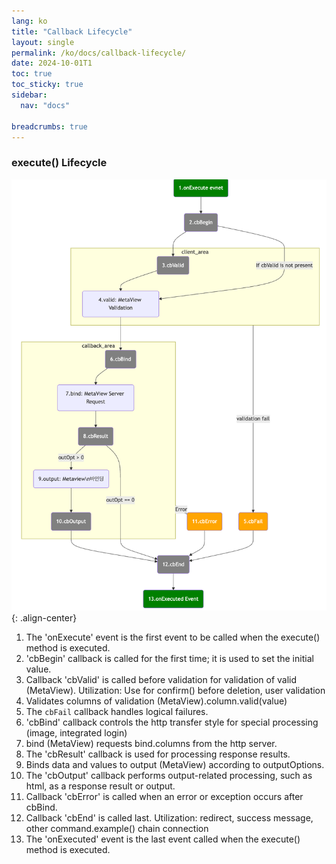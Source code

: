 ```yaml
---
lang: ko
title: "Callback Lifecycle"
layout: single
permalink: /ko/docs/callback-lifecycle/
date: 2024-10-01T1
toc: true
toc_sticky: true
sidebar:
  nav: "docs"

breadcrumbs: true
---
```


### execute() Lifecycle

![image-center](/assets/images/cb-diagram-2024-08-16-010115.png){: .align-center}


1. The 'onExecute' event is the first event to be called when the execute() method is executed.
2. 'cbBegin' callback is called for the first time; it is used to set the initial value.
3. Callback 'cbValid' is called before validation for validation of valid (MetaView). 
   Utilization: Use for confirm() before deletion, user validation
4. Validates columns of validation (MetaView).column.valid(value)
5. The `cbFail` callback handles logical failures.
6. 'cbBind' callback controls the http transfer style for special processing (image, integrated login)
7. bind (MetaView) requests bind.columns from the http server.
8. The 'cbResult' callback is used for processing response results.
9. Binds data and values to output (MetaView) according to outputOptions.
10. The 'cbOutput' callback performs output-related processing, such as html, as a response result or output.
11. Callback 'cbError' is called when an error or exception occurs after cbBind.
12. Callback 'cbEnd' is called last.
    Utilization: redirect, success message, other command.example() chain connection
13. The 'onExecuted' event is the last event called when the execute() method is executed.
